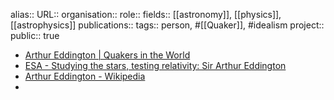alias::
URL::
organisation::
role::
fields:: [[astronomy]], [[physics]], [[astrophysics]] 
publications:: 
tags:: person, #[[Quaker]], #idealism
project:: 
public:: true

- [Arthur Eddington | Quakers in the World](https://www.quakersintheworld.org/quakers-in-action/357/Arthur-Eddington)
- [ESA - Studying the stars, testing relativity: Sir Arthur Eddington](https://www.esa.int/Science_Exploration/Space_Science/Studying_the_stars_testing_relativity_Sir_Arthur_Eddington)
- [Arthur Eddington - Wikipedia](https://en.wikipedia.org/wiki/Arthur_Eddington)
-